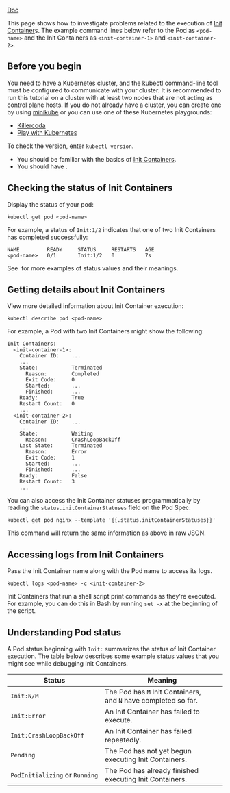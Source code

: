 [Doc](https://kubernetes.io/docs/tasks/debug/debug-application/debug-init-containers/)

This page shows how to investigate problems related to the execution of [Init Container](../../Workloads/Pods/Init%20Container.md)s. The example command lines below refer to the Pod as `<pod-name>` and the Init Containers as `<init-container-1>` and `<init-container-2>`.

## Before you begin[](https://kubernetes.io/docs/tasks/debug/debug-application/debug-init-containers/#before-you-begin)

You need to have a Kubernetes cluster, and the kubectl command-line tool must be configured to communicate with your cluster. It is recommended to run this tutorial on a cluster with at least two nodes that are not acting as control plane hosts. If you do not already have a cluster, you can create one by using [minikube](https://minikube.sigs.k8s.io/docs/tutorials/multi_node/) or you can use one of these Kubernetes playgrounds:

- [Killercoda](https://killercoda.com/playgrounds/scenario/kubernetes)
- [Play with Kubernetes](https://labs.play-with-k8s.com/)

To check the version, enter `kubectl version`.

- You should be familiar with the basics of [Init Containers](https://kubernetes.io/docs/concepts/workloads/pods/init-containers/).
- You should have [](https://kubernetes.io/docs/tasks/configure-pod-container/configure-pod-initialization/#create-a-pod-that-has-an-init-container).

## Checking the status of Init Containers[](https://kubernetes.io/docs/tasks/debug/debug-application/debug-init-containers/#checking-the-status-of-init-containers)

Display the status of your pod:

```shell
kubectl get pod <pod-name>
```

For example, a status of `Init:1/2` indicates that one of two Init Containers has completed successfully:

```
NAME         READY     STATUS     RESTARTS   AGE
<pod-name>   0/1       Init:1/2   0          7s
```

See [](https://kubernetes.io/docs/tasks/debug/debug-application/debug-init-containers/#understanding-pod-status) for more examples of status values and their meanings.

## Getting details about Init Containers[](https://kubernetes.io/docs/tasks/debug/debug-application/debug-init-containers/#getting-details-about-init-containers)

View more detailed information about Init Container execution:

```shell
kubectl describe pod <pod-name>
```

For example, a Pod with two Init Containers might show the following:

```
Init Containers:
  <init-container-1>:
    Container ID:    ...
    ...
    State:           Terminated
      Reason:        Completed
      Exit Code:     0
      Started:       ...
      Finished:      ...
    Ready:           True
    Restart Count:   0
    ...
  <init-container-2>:
    Container ID:    ...
    ...
    State:           Waiting
      Reason:        CrashLoopBackOff
    Last State:      Terminated
      Reason:        Error
      Exit Code:     1
      Started:       ...
      Finished:      ...
    Ready:           False
    Restart Count:   3
    ...
```

You can also access the Init Container statuses programmatically by reading the `status.initContainerStatuses` field on the Pod Spec:

```shell
kubectl get pod nginx --template '{{.status.initContainerStatuses}}'
```

This command will return the same information as above in raw JSON.

## Accessing logs from Init Containers[](https://kubernetes.io/docs/tasks/debug/debug-application/debug-init-containers/#accessing-logs-from-init-containers)

Pass the Init Container name along with the Pod name to access its logs.

```shell
kubectl logs <pod-name> -c <init-container-2>
```

Init Containers that run a shell script print commands as they're executed. For example, you can do this in Bash by running `set -x` at the beginning of the script.

## Understanding Pod status[](https://kubernetes.io/docs/tasks/debug/debug-application/debug-init-containers/#understanding-pod-status)

A Pod status beginning with `Init:` summarizes the status of Init Container execution. The table below describes some example status values that you might see while debugging Init Containers.

|Status|Meaning|
|---|---|
|`Init:N/M`|The Pod has `M` Init Containers, and `N` have completed so far.|
|`Init:Error`|An Init Container has failed to execute.|
|`Init:CrashLoopBackOff`|An Init Container has failed repeatedly.|
|`Pending`|The Pod has not yet begun executing Init Containers.|
|`PodInitializing` or `Running`|The Pod has already finished executing Init Containers.|